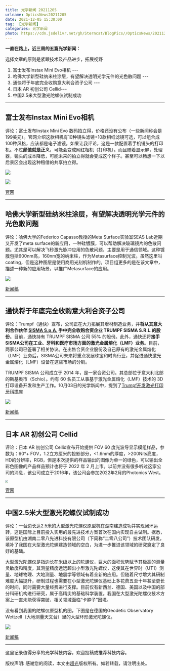 ```yaml
---
title: 光学新闻 20211205
urlname: OpticsNews20211205
date: 2021-12-05 15:30:00
tag:  [光学新闻]
categories: 光学新闻
photo: https://cdn.jsdelivr.net/gh/Sterncat/BlogPics//OpticsNews/20211205/0.jpg
---
```


**一直在路上，近三周的五篇光学新闻：**

选择文章的原则是紧跟技术及产品进步，拓展视野

1.  富士发布Instax Mini Evo相机 --- 
2.  哈佛大学新型硅纳米柱涂层，有望解决透明光学元件的光色散问题 ---
3.  通快将于年底完全收购意大利合资子公司 ---
4.  日本 AR 初创公司 Cellid--- 
5.  中国2.5米大型激光陀螺仪试制成功

<!--more-->

-----
## 富士发布Instax Mini Evo相机

评论：富士发布Instax Mini Evo 数码拍立得，价格还没有公布（一些新闻称会是199美元）。官网介绍这款相机有10种镜头滤镜+10款相纸滤镜可选，可以组合成100种风格，应该都是电子滤镜。如果让我评论，这是一款配置着手机镜头的打印机。不过**颜值就是正义**，可能会变成网红相机（打印机）。而且随着显示屏，处理器，镜头的成本降低，可能未来的拍立得就会变成这个样子。甚至可以畅想一下以后景区会出现这种租借的共享拍立得。

![](https://cdn.jsdelivr.net/gh/Sterncat/BlogPics//OpticsNews/20211205/1.jpg)

![](https://cdn.jsdelivr.net/gh/Sterncat/BlogPics//OpticsNews/20211205/1-1.jpg)

[官网](https://instax.com/mini_evo/cn/)

-----
## 哈佛大学新型硅纳米柱涂层，有望解决透明光学元件的光色散问题

评论：哈佛大学的Federico Capasso教授的Meta Surface实验室SEAS Lab近期又开发了meta surface的新应用，一种硅镀膜，可以帮助解决玻璃镜片的色散问题。尤其是可以解决飞秒激光脉冲应用的色散问题，主要是用于通信领域。这种镀膜包括600nm高，160nm宽的纳米柱，作为Metasurface控制光波。虽然这里叫coating，但是这种图层是使用商用光刻机制作的。项目组更多的是在该文章中，描述一种新的应用场景，以推广Metasurface的应用。

![](https://cdn.jsdelivr.net/gh/Sterncat/BlogPics//OpticsNews/20211205/2.webp)

[新闻稿](https://optics.org/news/12/11/27)

-----
## 通快将于年底完全收购意大利合资子公司 

评论：Trumpf（通快）宣布，公司正在大力拓展其增材制造业务，并**将从其意大利合作伙伴 [SISMA S.p.A.](https://www.sisma.com/en/) 手中完全收购合资企业 TRUMPF SISMA S.R.L.的股份**。目前，通快持有 TRUMPF SISMA 公司 55% 的股份。此外，通快还将**接手SISMA公司在工业、牙科和医疗市场方面的激光金属熔化（LMF）业务**。目前，两家公司已签署了相关协议。在出售合资企业股份及自己原有的激光金属熔化（LMF）业务后，SISMA公司未来将重点发展珠宝和时尚行业，并促进通快激光金属熔化（LMF）设备在这些市场的分销。

TRUMPF SISMA 公司成立于 2014 年，是一家合资公司。其总部位于意大利北部的斯基奥市（Schio）。约有 60 名员工从事基于激光金属熔化（LMF）技术的 3D 打印设备开发和生产工作。10月03日的光学新闻中，提到了[Trumpf开发激光打印牙科拱座](https://faster-than-light.net/OpticsNews20211003/)

![](https://cdn.jsdelivr.net/gh/Sterncat/BlogPics//OpticsNews/20211205/3.jpg)

[新闻稿](https://optics.org/news/12/11/22)

-----
## 日本 AR 初创公司 Cellid

评论：日本 AR 初创公司 Cellid宣布开始提供 FOV 60 度光波导显示模组样品，参数为：60°+ FOV，1.2立方厘米的投影部分，<1.6mm的厚度，>200Nits亮度，HD的分辨率，RGB，但是本次提供的样品输出的图像为单一的绿色，可以输出全彩色图像的产品样品预计也将于 2022 年 2 月上市。以前并没有很多听过这家公司的消息，该公司成立于2016年，该公司会参加2022年2月的Photonics West。

<img src="https://cdn.jsdelivr.net/gh/Sterncat/BlogPics//OpticsNews/20211205/4.png" style="zoom:50%;" />

[官网](https://finance.sina.com.cn/money/smjj/smgq/2021-11-10/doc-iktzqtyu6426598.shtml)

-----
## 中国2.5米大型激光陀螺仪试制成功

评论：一台边长达2.5米的大型激光陀螺仪原型机在湖南建造成功并实现闭环运转，这是国际上目前投入实用的最先进技术方案首次在国内实现自主试制。据悉，该原型机由湖南二零八先进科技有限公司（下简称“二零八公司”）技术团队研发，填补了我国在大型激光陀螺建造领域的空白，为进一步推进该领域的研究奠定了良好的基础。

大型激光陀螺仪是指边长在米级以上的陀螺仪，巨大的面积优势赋予其极高的测量灵敏度和精度，其测量精度远远超出小型激光陀螺仪，这使其在世界时（UT1）测量、地球物理、大地测量、地震学等领域有着全新的应用。但随着尺寸增大其研制难度大幅提升，研制过程也需要在小型激光陀螺仪基础上多花费五至十年甚至更长的时间，同时需要大量经费进行支撑。目前仅有新西兰、德国、美国以及中国的部分科研机构进行研究，属于高精尖的基础科学装置。我国在大型激光陀螺仪技术方案上一直未能获得突破，相关领域面临“卡脖子”困境。

没有看到我国的陀螺仪原型机的图，下图是在德国的Geodetic Observatory Wettzell（大地测量天文台）里的大型环形激光陀螺仪。

![](https://cdn.jsdelivr.net/gh/Sterncat/BlogPics//OpticsNews/20211205/5.png)



[新闻稿](https://t.cj.sina.com.cn/articles/view/2822771827/a840147302000xn9h)

-----

这里记录值得分享的光学科技内容，欢迎投稿或推荐科技内容。

版权声明: 感谢您的阅读，本文由[超光](https://faster-than-light.net/)版权所有。如若转载，请注明出处。



